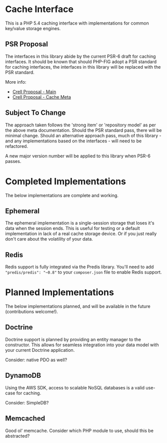 Cache Interface
===============
This is a PHP 5.4 caching interface with implementations for common key/value storage engines.

PSR Proposal
------------
The interfaces in this library abide by the current PSR-6 draft for caching interfaces. It should be known that should
PHP-FIG adopt a PSR standard for caching interfaces, the interfaces in this library will be replaced with the PSR
standard.

More info:

* [Crell Proposal - Main](https://github.com/Crell/fig-standards/blob/Cache/proposed/cache.md)
* [Crell Proposal - Cache Meta](https://github.com/Crell/fig-standards/blob/Cache/proposed/cache-meta.md)


Subject To Change
-----------------
The approach taken follows the 'strong item' or 'repository model' as per the above meta documentation. Should the PSR
standard pass, there will be minimal change. Should an alternative approach pass, much of this library - and any
implementations based on the interfaces - will need to be refactored.

A new major version number will be applied to this library when PSR-6 passes.

Completed Implementations
=========================
The below implementations are complete and working.

Ephemeral
---------
The ephemeral implementation is a single-session storage that loses it's data when the session ends. This is useful
for testing or a default implementation in lack of a real cache storage device. Or if you just really don't care about
the volatility of your data.

Redis
-----
Redis support is fully integrated via the Predis library. You'll need to add `"predis/predis": "~0.8"` to your
`composer.json` file to enable Redis support.

Planned Implementations
=======================
The below implementations planned, and will be available in the future (contributions welcome!).

Doctrine
--------
Doctrine support is planned by providing an entity manager to the constructor. This allows for seamless integration
into your data model with your current Doctrine application.

Consider: native PDO as well?

DynamoDB
--------
Using the AWS SDK, access to scalable NoSQL databases is a valid use-case for caching.

Consider: SimpleDB?

Memcached
---------
Good ol' memcache. Consider which PHP module to use, should this be abstracted?
